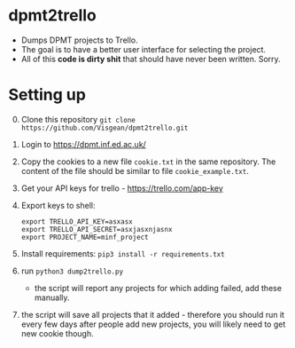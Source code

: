 # dpmt2trello

- Dumps DPMT projects to Trello. 
- The goal is to have a better user interface for selecting the project. 
- All of this **code is dirty shit** that should have never been written. Sorry.



# Setting up

0. Clone this repository ``git clone https://github.com/Visgean/dpmt2trello.git``
1. Login to https://dpmt.inf.ed.ac.uk/
2. Copy the cookies to a new file ``cookie.txt`` in the same repository. The content of the file should be similar to file ``cookie_example.txt``.
3. Get your API keys for trello - https://trello.com/app-key
4. Export keys to shell:

    ```
    export TRELLO_API_KEY=asxasx
    export TRELLO_API_SECRET=asxjasxnjasnx
    export PROJECT_NAME=minf_project
    ```
5. Install requirements: ``pip3 install -r requirements.txt``
6. run ``python3 dump2trello.py``
    - the script will report any projects for which adding failed, add these manually.
7. the script will save all projects that it added - therefore you should run it every few days after people add new projects, you will likely need to get new cookie though.